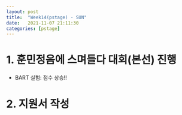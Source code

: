 ```yaml
---
layout: post
title:  "Week14(pstage) - SUN"
date:   2021-11-07 21:11:30
categories: [pstage]
---
```

 
# 1. 훈민정음에 스며들다 대회(본선) 진행
* BART 실험: 점수 상승!!

# 2. 지원서 작성